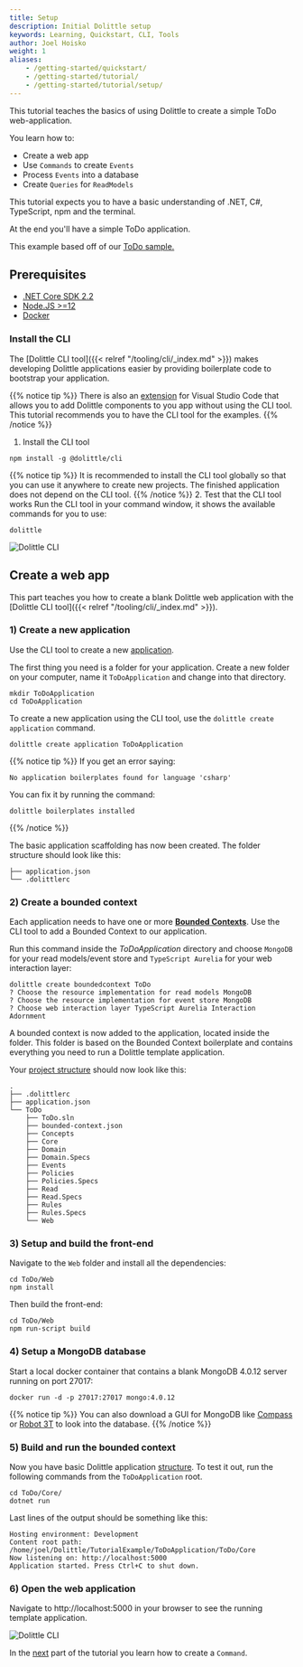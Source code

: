 ```yaml
---
title: Setup
description: Initial Dolittle setup
keywords: Learning, Quickstart, CLI, Tools
author: Joel Hoisko
weight: 1
aliases:
    - /getting-started/quickstart/
    - /getting-started/tutorial/
    - /getting-started/tutorial/setup/
---
```


This tutorial teaches the basics of using Dolittle to create a simple ToDo web-application. 

You learn how to:

* Create a web app
* Use `Commands` to create `Events`
* Process `Events` into a database
* Create  `Queries` for `ReadModels`

This tutorial expects you to have a basic understanding of .NET, C#, TypeScript, npm and the terminal.

At the end you'll have a simple ToDo application.

This example based off of our [ToDo sample.](https://github.com/dolittle-samples/ToDolittle)


## Prerequisites

* [.NET Core SDK 2.2](https://dotnet.microsoft.com/download/dotnet-core/2.2)
* [Node.JS >=12](https://nodejs.org/en/download/)
* [Docker](https://www.docker.com/products/docker-desktop)

### Install the CLI

The [Dolittle CLI tool]({{< relref "/tooling/cli/_index.md" >}}) makes developing Dolittle applications easier by providing boilerplate code to bootstrap your application.

{{% notice tip %}}
There is also an [extension](https://marketplace.visualstudio.com/items?itemName=Dolittle.dolittle-vscode) for Visual Studio Code that allows you to add Dolittle components to you app without using the CLI tool. This tutorial recommends you to have the CLI tool for the examples.
{{% /notice %}}

1. Install the CLI tool
```shell
npm install -g @dolittle/cli
```
{{% notice tip %}}
It is recommended to install the CLI tool globally so that you can use it anywhere to create new projects. The finished application does not depend on the CLI tool.
{{% /notice %}}
2. Test that the CLI tool works
Run the CLI tool in your command window, it shows the available commands for you to use:
```shell
dolittle
```
![Dolittle CLI](../../images/dolittleCLI.png)


## Create a web app
This part teaches you how to create a blank Dolittle web application with the [Dolittle CLI tool]({{< relref "/tooling/cli/_index.md" >}}).

### 1) Create a new application
Use the CLI tool to create a new [application]().

The first thing you need is a folder for your application. Create a new folder on your computer, name it `ToDoApplication` and change into that directory.
```shell
mkdir ToDoApplication
cd ToDoApplication
```

To create a new application using the CLI tool, use the `dolittle create application` command.
```shell
dolittle create application ToDoApplication
```

{{% notice tip %}}
If you get an error saying:
```shell
No application boilerplates found for language 'csharp'
```
You can fix it by running the command:
```shell
dolittle boilerplates installed
```
{{% /notice %}}

The basic application scaffolding has now been created. The folder structure should look like this:
```
├── application.json
└── .dolittlerc
```

### 2) Create a bounded context
Each application needs to have one or more [**Bounded Contexts**](). Use the CLI tool to add a Bounded Context to our application.

Run this command inside the _ToDoApplication_ directory and choose `MongoDB` for your read models/event store and `TypeScript Aurelia` for your web interaction layer:
```shell
dolittle create boundedcontext ToDo
? Choose the resource implementation for read models MongoDB
? Choose the resource implementation for event store MongoDB
? Choose web interaction layer TypeScript Aurelia Interaction Adornment
```

A bounded context is now added to the application, located inside the folder. This folder is based on the Bounded Context boilerplate and contains everything you need to run a Dolittle template application.

Your [project structure](./structure) should now look like this:
```
.
├── .dolittlerc
├── application.json
└── ToDo
    ├── ToDo.sln
    ├── bounded-context.json
    ├── Concepts
    ├── Core
    ├── Domain
    ├── Domain.Specs
    ├── Events
    ├── Policies
    ├── Policies.Specs
    ├── Read
    ├── Read.Specs
    ├── Rules
    ├── Rules.Specs
    └── Web
```

### 3) Setup and build the front-end
Navigate to the `Web` folder and install all the dependencies:
```shell
cd ToDo/Web
npm install
```

Then build the front-end:
```shell
cd ToDo/Web
npm run-script build
```

### 4) Setup a MongoDB database
Start a local docker container that contains a blank MongoDB 4.0.12 server running on port 27017:
```shell
docker run -d -p 27017:27017 mongo:4.0.12
```

{{% notice tip %}}
You can also download a GUI for MongoDB like [Compass](https://www.mongodb.com/products/compass) or [Robot 3T](https://robomongo.org/) to look into the database.
{{% /notice %}}

### 5) Build and run the bounded context
Now you have basic Dolittle application [structure](). To test it out, run the following commands from the `ToDoApplication` root.
```shell
cd ToDo/Core/
dotnet run
```

Last lines of the output should be something like this:

```shell
Hosting environment: Development
Content root path: /home/joel/Dolittle/TutorialExample/ToDoApplication/ToDo/Core
Now listening on: http://localhost:5000
Application started. Press Ctrl+C to shut down.

```

### 6) Open the web application
Navigate to http://localhost:5000 in your browser to see the running template application.

![Dolittle CLI](../../images/templateApp.png)

In the [next](./command) part of the tutorial you learn how to create a `Command`.

